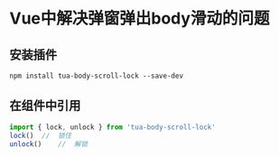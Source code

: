 # Vue中解决弹窗弹出body滑动的问题

## 安装插件 

```
npm install tua-body-scroll-lock --save-dev 
```

## 在组件中引用

``` JavaScript
import { lock, unlock } from 'tua-body-scroll-lock'
lock()	//	锁住
unlock()	//	解锁
```